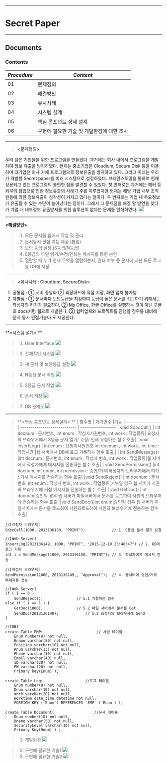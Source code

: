 ***********************


Secret Paper
======

***********************

Documents
-------------


### Contents

 *Procedure*|  *Content*|
-------- | ---
01 | 문제정의|
02 | 해결방안  |
03 | 유사사례 |
04 | 시스템 설계|
05 | 핵심 콤포넌트 상세 설계 |
06  | 구현에 필요한 기술 및 개발환경에 대한 조사|
***********************


> **<문제정의>**
> 
 우리 팀은 기업들을 위한 프로그램을 만들었다.  과거에는 회사 내에서 프로그램을 개발하여 정보 유출을 방지하였다. 현재는 중소기업은 Cloudium, Secure Disk 등을 이용하며 대기업은 회사 자체 프로그램으로 정보유출을 방지하고 있다. 그리고 미래는 우리가 개발할 Secret paper를 미래 시스템으로 설정하였다. 브레인스토밍을 통하여 현재 상용되고 있는 프로그램의 불편한 점을 발견할 수 있었다. 첫 번째로는 과거에는 해커 등 외부의 침입으로 인한 정보유출의 사례가 주를 이루었지만 현재는 해당 기업 내부 조직원들에 의한 정보유출이 심각성이 커지고 있다는 점이다. 두 번째로는 기업 내 주요정보가 유출될 수 있는 수단이 늘어났다는 점이다. 그래서 그 문제점을 해결 할 방안을 찾다가 기업 내 내부정보 유출방지를 위한 솔루션이 없다는 문제를 인식하였다.
![](http://postfiles10.naver.net/20151211_25/k120cj_1449803459925Nezn2_PNG/1.png?type=w3)


***********************

> 
**<해결방안>**
>1) 모든 문서를 웹에서 작업 및 관리
> 2) 문서동시 편집 기능 제공 (협업)
> 3) 보안 등급 설정 (S등급/N등급)
> 4) S등급의 파일 읽기/수정/인쇄는 메시지를 통한 승인
> 5) 열람할 때 누가 언제 무엇을 열람하는지, 인쇄 여부 등 문서에 대한 모든 로그를 DB에 저장 


*********************

>**<유사사례 : Cloudium, SecureDisk>**
1) 공통점 : 
① 서버 중앙화
② 외장하드에 직접 저장, 화면 캡처 불가능
2) 차별점 :
① 문서마다 보안등급을 지정하여 등급이 높은 문서를 접근하기 위해서는 작성자의 허가가 필요하다.
② Ms Office, 한글 Office를 실행하는 것이 아닌 구글의 docs처럼 웹으로 개발한다.
③ 협력업체와 프로젝트를 진행할 경우를 대비해 문서 동시 편집기능다.도 제공한다. 


***********************
> 
**<시스템 설계> **

> 1) User Interface
> ![](http://postfiles7.naver.net/20151211_22/k120cj_1449804357623NTkcj_PNG/2.png?type=w3)

> 2) 전체적인 시스템
>![](http://postfiles6.naver.net/20151211_213/k120cj_1449804561645jq299_PNG/3.png?type=w3)


>3) 새 문서 및 보안등급 설정
>![](http://postfiles13.naver.net/20151211_268/k120cj_1449804745117h41Ki_PNG/4.png?type=w3)


>4) N등급 문서 작업
> ![](http://postfiles4.naver.net/20151211_83/k120cj_1449804838970MU52M_PNG/5.png?type=w3)


>5) S등급 문서 작업
>![](http://postfiles15.naver.net/20151211_142/k120cj_1449804891435Gc72J_PNG/6.png?type=w3)


>6) 문서 저장
>![](http://postfiles8.naver.net/20151211_55/k120cj_1449804950157gKaAL_PNG/7.png?type=w3)


>7) DB 관계도
>![](http://postfiles7.naver.net/20151211_294/k120cj_1449805045882Nr7vG_PNG/8.png?type=w3)



***************
>**<핵심 콤포넌트 상세설계> **
|              함수명    | 매개변수                |기능         |
 ----------------- | ---------------------------- | ------------------
| void SdocCall() | int docnum : 문서번호, int enum : 작성자사원번호,  int work : 작업종류| 요청자의 브라우저에서 S등급 문서 열기/ 수정/ 인쇄 요청하는 함수 호출|
| void InsertLog()  | int enum : 요청자사원번호 int docnum , int work , int time : 작업시간           |웹 서버에서 DB에 로그 기록하는 함수 호출 |
| int SendMessage() |int docnum : 문서번호, int enum : 작성자 번호, int work : 작업종류|웹 서버에서 작성자에게 메시지를 전송하는 함수 호출|
| void SendPermission() |int docnum, int enum, int permission : 승인/거부|작성자의 브라우저에서 허가 / 거부 메시지를 전송하는 함수 호출|
|void SendReject() |int docnum : 문서번호, int enum : 작성자 번호,  int work : 작업종류|거부일 경우 웹 서버가 사원의 브라우저에 거절 메시지를 전송하는 함수 호출|
| void GetDoc() |int docnum|승인일 경우 웹 서버가 파일서버에서 문서를 로드하여 사원의 브라우저에 전송하는 함수 호출|
|void SendDoc()|int enum|승인일 경우 웹 서버가 파일서버에서 문서를 로드하여 사원의로드하여 사원의 브라우저에 전송하는 함수 호출|


```C,C++
//[요청자 브라우저]
SdocCall(1000, 2013136150, "PRINT"); 			// 1. S등급 문서 열기 요청
```


```Web Server
//[Web Server]
InsertLog(2013136149, 1000, "PRINT", "2015-12-10 23:48:47") // 2. DB에 로그 기록
int i = SendMessage(1000, 2013136150, "PRINT");	// 3. 작성자에게 메세지 전송
```


```C,C++
//[작성자 브라우저]
SendPermission(1000, 2013136149,, "Approval");	// 4. 웹서버에 승인/거부 메세지를 전송
```

```Web Server
//[Web Server]
if ( i == 0 )
	SendReject();				// 5.1 거절하는 함수 
else if ( i == 1 ) {
	GetDoc(1000);				// 5.2 파일 서버에서 문서를 Get
	SendDoc(2013136149);			// 5.2 요청자의 브라우저에 Send
}
```

```DB
//[DB]
create Table EMP(   					 // 사원 테이블
	Enum number(8) not null,
	Ename varchar(50) not null,
	Position varchar(10) not null,
	Rnum varchar(13) not null,
	Phone varchar(30) not null,
	Email varchar(40) null,
	ID varchar(20) not null,
	PW varchar(20) not null,
	Primary key(Enum) );

create Table Log(					//로그 테이블
	Enum number(8) not null,
	Dnum varchar(10) not null,
	Work varchar(20) not null,
	Worktime date_time datetime not null,
	FOREIGN KEY (`Enum`) REFERENCES `EMP` (`Enum`) );

create Table Document(					//문서 테이블
	Dnum number(10) not null,
	Dname varchar(50) not null,
	SecurityLevel varchar(10) not null,
	Primary Key(Dnum) ) ;
```
> 1) 개발환경
>![](http://postfiles4.naver.net/20151211_51/k120cj_1449805492516pHBk7_PNG/9.png?type=w3)


> 2) 구현에 필요한 기술1
>![](http://postfiles11.naver.net/20151211_266/k120cj_1449805572942vVAhq_PNG/10.png?type=w3)
>3) 구현에 필요한 기술2
> ![](http://postfiles4.naver.net/20151211_67/k120cj_1449806090990sLwd5_PNG/noname01.png?type=w3)